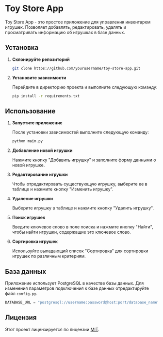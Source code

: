 # Toy Store App

Toy Store App - это простое приложение для управления инвентарем игрушек. Позволяет добавлять, редактировать, удалять и просматривать информацию об игрушках в базе данных.

## Установка

1. **Склонируйте репозиторий**

    ```bash
    git clone https://github.com/yourusername/toy-store-app.git
    ```

2. **Установите зависимости**

    Перейдите в директорию проекта и выполните следующую команду:

    ```bash
    pip install -r requirements.txt
    ```

## Использование

1. **Запустите приложение**

    После установки зависимостей выполните следующую команду:

    ```bash
    python main.py
    ```

2. **Добавление новой игрушки**

    Нажмите кнопку "Добавить игрушку" и заполните форму данными о новой игрушке.

3. **Редактирование игрушки**

    Чтобы отредактировать существующую игрушку, выберите ее в таблице и нажмите кнопку "Изменить игрушку".

4. **Удаление игрушки**

    Выберите игрушку в таблице и нажмите кнопку "Удалить игрушку".

5. **Поиск игрушек**

    Введите ключевое слово в поле поиска и нажмите кнопку "Найти", чтобы найти игрушки, содержащие это ключевое слово.

6. **Сортировка игрушек**

    Используйте выпадающий список "Сортировка" для сортировки игрушек по различным критериям.

## База данных

Приложение использует PostgreSQL в качестве базы данных. Для изменения параметров подключения к базе данных отредактируйте файл `config.py`.

```python
DATABASE_URL = "postgresql://username:password@host:port/database_name"
```

## Лицензия

Этот проект лицензируется по лицензии [MIT](LICENSE).
